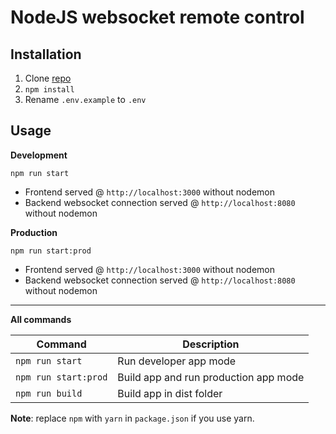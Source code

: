 # NodeJS websocket remote control

## Installation

1. Clone [repo](https://github.com/yurka1605/remote-control)
2. `npm install`
3. Rename `.env.example` to `.env`

## Usage

**Development**

`npm run start`

- Frontend served @ `http://localhost:3000` without nodemon
- Backend websocket connection served @ `http://localhost:8080` without nodemon

**Production**

`npm run start:prod`

- Frontend served @ `http://localhost:3000` without nodemon
- Backend websocket connection served @ `http://localhost:8080` without nodemon

---

**All commands**

| Command              | Description                           |
| -------------------- | ------------------------------------- |
| `npm run start`      | Run developer app mode                |
| `npm run start:prod` | Build app and run production app mode |
| `npm run build`      | Build app in dist folder              |

**Note**: replace `npm` with `yarn` in `package.json` if you use yarn.
